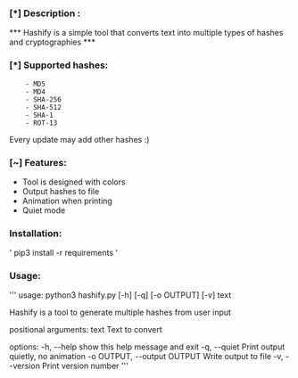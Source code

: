 ### [*] Description : 
*** Hashify is a simple tool that converts text into multiple types of hashes and cryptographies ***
### [*] Supported hashes:
        - MD5
        - MD4
        - SHA-256
        - SHA-512
        - SHA-1
        - ROT-13
Every update may add other hashes :)
### [~] Features:
- Tool is designed with colors 
- Output hashes to file
- Animation when printing
- Quiet mode

### Installation:

' pip3 install -r requirements '



### Usage:


'''
usage: python3 hashify.py [-h] [-q] [-o OUTPUT] [-v] text

Hashify is a tool to generate multiple hashes from user input

positional arguments:
  text                  Text to convert

options:
  -h, --help            show this help message and exit
  -q, --quiet           Print output quietly, no animation
  -o OUTPUT, --output OUTPUT
                        Write output to file
  -v, --version         Print version number
'''

